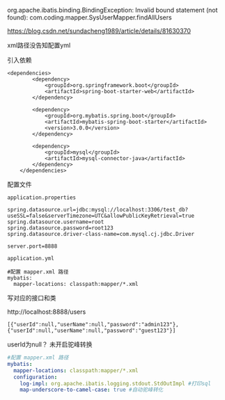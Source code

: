 org.apache.ibatis.binding.BindingException: Invalid bound statement (not found): com.coding.mapper.SysUserMapper.findAllUsers

https://blog.csdn.net/sundacheng1989/article/details/81630370

xml路径没告知配置yml



引入依赖

```
<dependencies>
        <dependency>
            <groupId>org.springframework.boot</groupId>
            <artifactId>spring-boot-starter-web</artifactId>
        </dependency>

        <dependency>
            <groupId>org.mybatis.spring.boot</groupId>
            <artifactId>mybatis-spring-boot-starter</artifactId>
            <version>3.0.0</version>
        </dependency>

        <dependency>
            <groupId>mysql</groupId>
            <artifactId>mysql-connector-java</artifactId>
        </dependency>
    </dependencies>
```



配置文件

`application.properties`

```
spring.datasource.url=jdbc:mysql://localhost:3306/test_db?useSSL=false&serverTimezone=UTC&allowPublicKeyRetrieval=true
spring.datasource.username=root
spring.datasource.password=root123
spring.datasource.driver-class-name=com.mysql.cj.jdbc.Driver

server.port=8888
```

`application.yml`

```
#配置 mapper.xml 路径
mybatis:
  mapper-locations: classpath:mapper/*.xml
```



写对应的接口和类



http://localhost:8888/users

```
[{"userId":null,"userName":null,"password":"admin123"},{"userId":null,"userName":null,"password":"guest123"}]
```

userId为null？ 未开启驼峰转换

```yml
#配置 mapper.xml 路径
mybatis:
  mapper-locations: classpath:mapper/*.xml
  configuration:
    log-impl: org.apache.ibatis.logging.stdout.StdOutImpl #打印sql
    map-underscore-to-camel-case: true #自动驼峰转化
```


